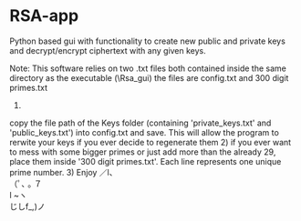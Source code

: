 # RSA-app
Python based gui with functionality to create new public and private keys and decrypt/encrypt ciphertext with any given keys.

Note:
This software relies on two .txt files both contained inside the same directory as the executable (\Rsa_gui)
the files are config.txt and 300 digit primes.txt

1) 
copy the file path of the Keys folder (containing 'private_keys.txt' and 'public_keys.txt') into config.txt and save.
This will allow the program to rerwite your keys if you ever decide to regenerate them
2)
if you ever want to mess with some bigger primes or just add more than the already 29, place them inside '300 digit primes.txt'.
Each line represents one unique prime number.
3)
Enjoy 
  ／l、             
（ﾟ､ ｡ ７         
  l  ~ヽ       
  じしf_,)ノ
